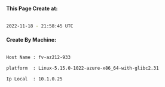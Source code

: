 
   
#### This Page Create at:

```bash

2022-11-18 - 21:58:45 UTC

```

#### Create By Machine:

```bash

Host Name : fv-az212-933

platform  : Linux-5.15.0-1022-azure-x86_64-with-glibc2.31

Ip Local  : 10.1.0.25

```


